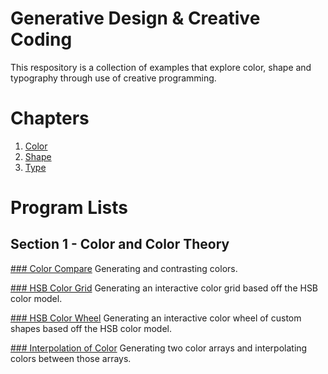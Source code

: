 # Generative Design & Creative Coding

This respository is a collection of examples that explore color, shape and typography through use of creative programming.

# Chapters

1. [Color](01_Colors/)
2. [Shape](02_Shape/)
3. [Type](03_Typography/)

# Program Lists

## Section 1 - Color and Color Theory

[### Color Compare](01_Colors/01_colorSquare/build/)
Generating and contrasting colors.

[### HSB Color Grid](01_Colors/02_colorGrid/build/)
Generating an interactive color grid based off the HSB color model.

[### HSB Color Wheel](01_Colors/03_segmentTriangles/build/)
Generating an interactive color wheel of custom shapes based off the HSB color model.

[### Interpolation of Color](01_Colors/04_lerpColors/build/)
Generating two color arrays and interpolating colors between those arrays.
